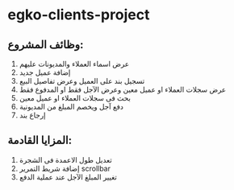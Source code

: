 # egko-clients-project

## وظائف المشروع:

1. عرض اسماء العملاء والمديونات عليهم
2. إضافة عميل جديد
3. تسجيل بند على العميل وعرض تفاصيل البيع
4. عرض سجلات العملاء او عميل معين وعرض الآجل فقط او المدفوع فقط
5. بحث فى سجلات العملاء او عميل معين
6. دفع آجل ويخصم المبلغ من المديونية
7. إرجاع بند


## المزايا القادمة:

1. تعديل طول الاعمدة فى الشجرة
2. إضافة شريط التمرير scrollbar
3. تغيير المبلغ الآجل عند عملية الدفع
